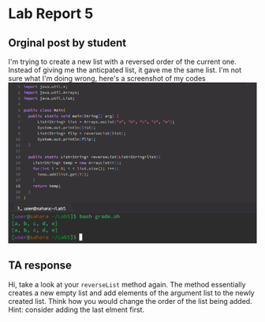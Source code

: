 # Lab Report 5 
## Orginal post by student
I'm trying to create a new list with a reversed order of the current one. Instead of giving me the anticpated list, it gave me the same list. I'm not sure what I'm doing wrong, here's a screenshot of my codes
![Image](Image6.png)

## TA response
Hi, take a look at your `reverseList` method again. The method essentially creates a new empty list and add elements of the argument list to the newly created list. Think how you would change the order of the list being added. Hint: consider adding the last elment first. 
